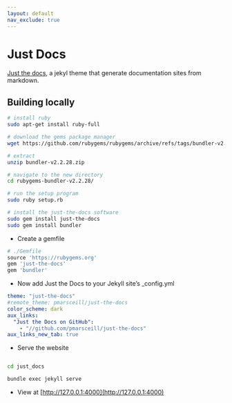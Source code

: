 ```yaml
---
layout: default
nav_exclude: true
---
```


# Just Docs

 [Just the docs](https://pmarsceill.github.io/just-the-docs/), a jekyl theme that generate documentation sites from markdown.

## Building locally

```zsh
# install ruby
sudo apt-get install ruby-full

# download the gems package manager
wget https://github.com/rubygems/rubygems/archive/refs/tags/bundler-v2.2.28.zip

# extract
unzip bundler-v2.2.28.zip

# navigate to the new directory
cd rubygems-bundler-v2.2.28/

# run the setup program
sudo ruby setup.rb

# install the just-the-docs software
sudo gem install just-the-docs
sudo gem install bundler
```

- Create a gemfile

```rb
# ./Gemfile
source 'https://rubygems.org'
gem 'just-the-docs'
gem 'bundler'
```

- Now add Just the Docs to your Jekyll site’s _config.yml

```yaml
theme: "just-the-docs"
#remote_theme: pmarsceill/just-the-docs
color_scheme: dark
aux_links:
  "Just the Docs on GitHub":
    - "//github.com/pmarsceill/just-the-docs"
aux_links_new_tab: true
```

- Serve the website

```zsh

cd just_docs

bundle exec jekyll serve

```

- View at [http://127.0.0.1:4000](http://127.0.0.1:4000)
